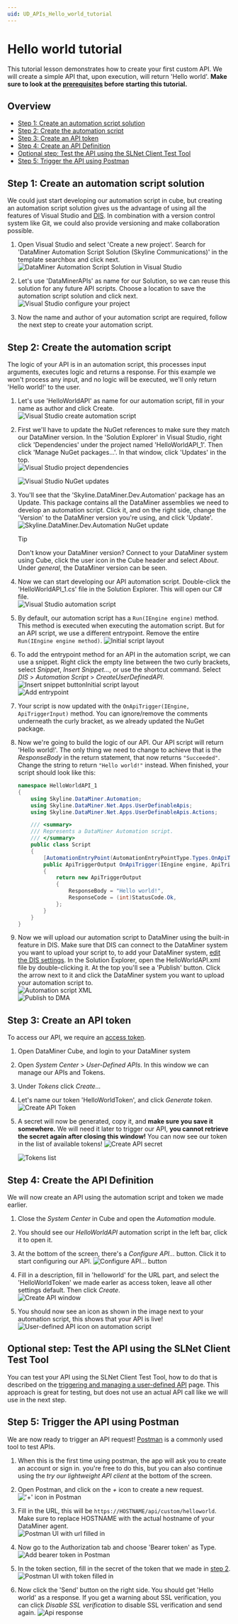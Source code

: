```yaml
---
uid: UD_APIs_Hello_world_tutorial
---
```


# Hello world tutorial

This tutorial lesson demonstrates how to create your first custom API. We will create a simple API that, upon execution, will return 'Hello world'. **Make sure to look at the [prerequisites](xref:UD_APIs_tutorials) before starting this tutorial.**

## Overview

- [Step 1: Create an automation script solution](#step-1-create-an-automation-script-solution)
- [Step 2: Create the automation script](#step-2-create-the-automation-script)
- [Step 3: Create an API token](#step-3-create-an-api-token)
- [Step 4: Create an API Definition](#step-4-create-the-api-definition)
- [Optional step: Test the API using the SLNet Client Test Tool](#optional-step-test-the-api-using-the-slnet-client-test-tool)
- [Step 5: Trigger the API using Postman](#step-5-trigger-the-api-using-postman)

## Step 1: Create an automation script solution

We could just start developing our automation script in cube, but creating an automation script solution gives us the advantage of using all the features of Visual Studio and [DIS](xref:DIS). In combination with a version control system like Git, we could also provide versioning and make collaboration possible.

1. Open Visual Studio and select 'Create a new project'. Search for 'DataMiner Automation Script Solution (Skyline Communications)' in the template searchbox and click next.
![DataMiner Automation Script Solution in Visual Studio](~/user-guide/images/UDAPIS_helloworld_1.jpg)
1. Let's use 'DataMinerAPIs' as name for our Solution, so we can reuse this solution for any future API scripts. Choose a location to save the automation script solution and click next.
![Visual Studio configure your project](~/user-guide/images/UDAPIS_helloworld_2.jpg)

1. Now the name and author of your automation script are required, follow the next step to create your automation script.

## Step 2: Create the automation script

The logic of your API is in an automation script, this processes input arguments, executes logic and returns a response. For this example we won't process any input, and no logic will be executed, we'll only return 'Hello world!' to the user.

1. Let's use 'HelloWorldAPI' as name for our automation script, fill in your name as author and click Create.
![Visual Studio create automation script](~/user-guide/images/UDAPIS_helloworld_3.jpg)

1. First we'll have to update the NuGet references to make sure they match our DataMiner version. In the 'Solution Explorer' in Visual Studio, right click 'Dependencies' under the project named 'HelloWorldAPI_1'. Then click 'Manage NuGet packages...'. In that window, click 'Updates' in the top.  
![Visual Studio project dependencies](~/user-guide/images/UDAPIS_helloworld_4.jpg)  
  
   ![Visual Studio NuGet updates](~/user-guide/images/UDAPIS_helloworld_5.jpg)

1. You'll see that the 'Skyline.DataMiner.Dev.Automation' package has an Update. This package contains all the DataMiner assemblies we need to develop an automation script. Click it, and on the right side, change the 'Version' to the DataMiner version you're using, and click 'Update'.  
![Skyline.DataMiner.Dev.Automation NuGet update](~/user-guide/images/UDAPIS_helloworld_6.jpg)  

   > [!TIP]
   > Don't know your DataMiner version? Connect to your DataMiner system using Cube, click the user icon in the Cube header and select *About*. Under *general*, the DataMiner version can be seen.

1. Now we can start developing our API automation script. Double-click the 'HelloWorldAPI_1.cs' file in the Solution Explorer. This will open our C# file.  
![Visual Studio automation script](~/user-guide/images/UDAPIS_helloworld_7.jpg)

1. By default, our automation script has a `Run(IEngine engine)` method. This method is executed when executing the automation script. But for an API script, we use a different entrypoint. Remove the entire `Run(IEngine engine method)`.
![Initial script layout](~/user-guide/images/UDAPIS_helloworld_8.jpg)

1. To add the entrypoint method for an API in the automation script, we can use a snippet. Right click the empty line between the two curly brackets, select *Snippet*, *Insert Snippet...*, or use the shortcut command. Select *DIS* > *Automation Script* > *CreateUserDefinedAPI*.  
![Insert snippet buttonInitial script layout](~/user-guide/images/UDAPIS_helloworld_9.jpg)  
![Add entrypoint](~/user-guide/images/UDAPIS_helloworld_10.jpg)

1. Your script is now updated with the `OnApiTrigger(IEngine, ApiTriggerInput)` method. You can ignore/remove the comments underneath the curly bracket, as we already updated the NuGet package.

1. Now we're going to build the logic of our API. Our API script will return 'Hello world!'. The only thing we need to change to achieve that is the *ResponseBody* in the return statement, that now returns `"Succeeded"`. Change the string to return `"Hello world!"` instead. When finished, your script should look like this:

    ```C#
    namespace HelloWorldAPI_1
    {
        using Skyline.DataMiner.Automation;
        using Skyline.DataMiner.Net.Apps.UserDefinableApis;
        using Skyline.DataMiner.Net.Apps.UserDefinableApis.Actions;

        /// <summary>
        /// Represents a DataMiner Automation script.
        /// </summary>
        public class Script
        {
            [AutomationEntryPoint(AutomationEntryPointType.Types.OnApiTrigger)]
            public ApiTriggerOutput OnApiTrigger(IEngine engine, ApiTriggerInput requestData)
            {
                return new ApiTriggerOutput
                {
                    ResponseBody = "Hello world!",
                    ResponseCode = (int)StatusCode.Ok,
                };
            }
        }
    }
    ```

1. Now we will upload our automation script to DataMiner using the built-in feature in DIS. Make sure that DIS can connect to the DataMiner system you want to upload your script to, to add your DataMiner system, [edit the DIS settings](xref:DIS_settings#dma). In the Solution Explorer, open the HelloWorldAPI.xml file by double-clicking it. At the top you'll see a 'Publish' button. Click the arrow next to it and click the DataMiner system you want to upload your automation script to.  
![Automation script XML](~/user-guide/images/UDAPIS_helloworld_11.jpg)  
![Publish to DMA](~/user-guide/images/UDAPIS_helloworld_12.jpg)

## Step 3: Create an API token

To access our API, we require an [access token](xref:UD_APIs_Objects_ApiToken).

1. Open DataMiner Cube, and login to your DataMiner system

1. Open *System Center* > *User-Defined APIs*. In this window we can manage our APIs and Tokens.

1. Under *Tokens* click *Create...*

1. Let's name our token 'HelloWorldToken', and click *Generate token*.
![Create API Token](~/user-guide/images/UDAPIS_helloworld_13.jpg)

1. A secret will now be generated, copy it, and **make sure you save it somewhere.** We will need it later to trigger our API, **you cannot retrieve the secret again after closing this window!** You can now see our token in the list of available tokens!
![Create API secret](~/user-guide/images/UDAPIS_helloworld_14.jpg)
  
   ![Tokens list](~/user-guide/images/UDAPIS_helloworld_15.jpg)

## Step 4: Create the API Definition

We will now create an API using the automation script and token we made earlier.

1. Close the *System Center* in Cube and open the *Automation* module.

1. You should see our *HelloWorldAPI* automation script in the left bar, click it to open it.

1. At the bottom of the screen, there's a *Configure API...* button. Click it to start configuring our API.
![Configure API... button](~/user-guide/images/UDAPIS_helloworld_16.jpg)

1. Fill in a description, fill in 'helloworld' for the URL part, and select the 'HelloWorldToken' we made earler as access token, leave all other settings default. Then click *Create*.  
![Create API window](~/user-guide/images/UDAPIS_helloworld_17.jpg)

1. You should now see an icon as shown in the image next to your automation script, this shows that your API is live!
![User-defined API icon on automation script](~/user-guide/images/UDAPIS_helloworld_18.jpg)

## Optional step: Test the API using the SLNet Client Test Tool

You can test your API using the SLNet Client Test Tool, how to do that is described on the [triggering and managing a user-defined API](xref:SLNetClientTest_triggering_api#triggering-a-user-defined-api) page. This approach is great for testing, but does not use an actual API call like we will use in the next step.

## Step 5: Trigger the API using Postman

We are now ready to trigger an API request! [Postman](https://www.postman.com/) is a commonly used tool to test APIs.

1. When this is the first time using postman, the app will ask you to create an account or sign in. you're free to do this, but you can also continue using the *try our lightweight API client* at the bottom of the screen.

1. Open Postman, and click on the *+* icon to create a new request.
!['+' icon in Postman](~/user-guide/images/UDAPIS_helloworld_19.jpg)  

1. Fill in the URL, this will be `https://HOSTNAME/api/custom/helloworld`. Make sure to replace HOSTNAME with the actual hostname of your DataMiner agent.  
![Postman UI with url filled in](~/user-guide/images/UDAPIS_helloworld_20.jpg)  

1. Now go to the Authorization tab and choose 'Bearer token' as Type.
![Add bearer token in Postman](~/user-guide/images/UDAPIS_helloworld_21.jpg)  

1. In the token section, fill in the secret of the token that we made in [step 2](#step-3-create-an-api-token).
![Postman UI with token filled in](~/user-guide/images/UDAPIS_helloworld_22.jpg)  

1. Now click the 'Send' button on the right side. You should get 'Hello world' as a response. If you get a warning about SSL verification, you can click *Disable SSL verification* to disable SSL verification and send again.
![Api response](~/user-guide/images/UDAPIS_helloworld_23.jpg)  
